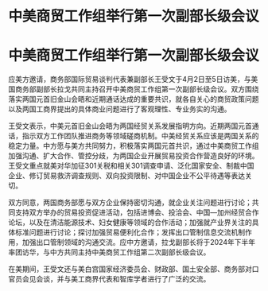 # 中美商贸工作组举行第一次副部长级会议

# 中美商贸工作组举行第一次副部长级会议

应美方邀请，商务部国际贸易谈判代表兼副部长王受文于4月2日至5日访美，与美国商务部副部长拉戈共同主持召开中美商贸工作组第一次副部长级会议。双方围绕落实两国元首旧金山会晤和近期通话达成的重要共识，就各自关心的商贸政策问题以及两国工商界提出的具体商业问题进行了客观理性、专业务实的沟通。

王受文表示，中美元首旧金山会晤为两国经贸关系发展指明方向。近期两国元首通话，指示双方工作团队推进商务等领域磋商机制。中美经贸关系应该是两国关系的稳定力量。中方愿与美方共同努力，积极落实两国元首共识，通过中美商贸工作组加强沟通、扩大合作、管控分歧，为两国企业开展贸易投资合作营造良好的环境。王受文重点就美对华加征301关税和相关301调查申请、泛化国家安全、制裁中国企业、修订贸易救济调查规则、双向投资限制、对中国企业不公平待遇等表达关切。

双方同意，两国商务部愿与双方企业保持密切沟通，就企业关注问题进行讨论；共同支持双方举办的贸易投资促进活动，包括进博会、投洽会、中国—加州经贸合作论坛，以及在清洁能源技术、妇女健康等领域的合作活动；加强就产业界关注的具体标准问题进行讨论；探讨加强贸易便利化合作；发挥出口管制信息交流机制作用，加强出口管制领域的沟通交流。应中方邀请，拉戈副部长将于2024年下半年率团访华，与中方共同主持中美商贸工作组第二次副部长级会议。

在美期间，王受文还与美白宫国家经济委员会、财政部、国土安全部、商务部对口官员会见会谈，并与美工商界代表和智库学者进行了广泛的交流。

